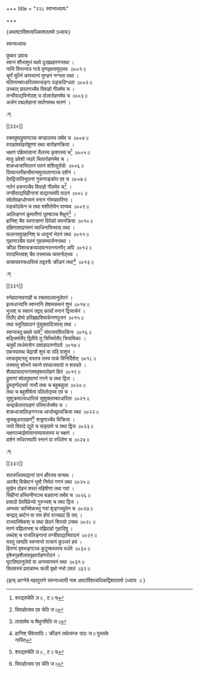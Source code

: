 +++
title = "२२८ स्वप्नाध्यायः"

+++

\{अथाष्टाविंशत्यधिकशततमो ऽध्यायः\}

स्वप्नाध्यायः  
    
पुष्कर उवाच  
स्वप्नं शौभाशुभं वक्ष्ये दुःखप्रहरणन्तथा   ।  
नाभिं विनान्यत्र गात्रे तृणवृक्षसमुद्भवः   ॥००१॥  
चूर्णं मूर्ध्नि कांस्यानां मुण्डनं नग्नता तथा   ।  
मलिनाम्बरधारित्वमभ्यङ्गः पङ्कदिग्धता ॥००२॥  
उच्चात् प्रपतनञ्चैव विवाहो गीतमेव च ।  
तन्त्रीवाद्यविनोदश् च दोलारोहणमेव च ॥००३॥  
अर्जनं पद्मलोहानां सर्पाणामथ मारणं   ।  
    
:न्  
    
[^१]: शरद्यश्चेति ञ॥ , ट॥ च  

[[३३०]]
    
रक्तपुष्पद्रुमाणाञ्च चण्डालस्य तथैव च ॥००४॥  
वराहाश्वखरोष्ट्राणां तथा चारोहणक्रिया   ।  
भक्षणं पक्षिमांसानां तैलस्य कृशरस्य च[^१]   ॥००५॥  
मातुः प्रवेशो जठरे चितारोहणमेव च ।  
शक्रध्वजाभिपतनं पतनं शशिसूर्ययोः ॥००६॥  
दिव्यान्तरीक्षभौमानामुत्पातानाञ्च दर्शनं   ।  
देवद्विजातिभूपानां गुरूणाङ्कोप एव च ॥००७॥  
नर्तनं हसनञ्चैव विवाहो गीतमेव च[^२] ।  
तन्त्रीवाद्यविहीनानां वाद्यानामपि वादनं ॥००८॥  
स्रोतोवहाधोगमनं स्नानं गोमयवारिणा ।  
पङ्कोदकेन च तथा मशीतोयेन वाप्यथ ॥००९॥  
आलिङ्गनं कुमारीणां पुरुषाञ्च मैथुनं[^३]   ।  
हानिश् चैव स्वगात्राणां विरेको वमनक्रिया ॥०१०॥  
दक्षिणाशाप्रगमनं व्याधिनाभिभवस् तथा ।  
फलानामुपहानिश् च धातूनां भेदनं तथा   ॥०११॥  
गृहाणाञ्चैव पतनं गृहसम्मार्जनन्तथा ।  
क्रीडा पिशाचक्रव्यादवानरान्त्यनरैर् अपि ॥०१२॥  
परादभिभवश् चैव तस्माच्च व्यसनोद्भवः ।  
काषायवस्त्रधारित्वं तद्वस्त्रैः क्रीडनं तथा[^४]   ॥०१३॥  
    
:न्  
    
[^१]: तन्त्रीवाद्यविनोदश्चेत्यादिः, तैलस्य कृशरस्य चेत्यन्तः  
पाठः छ॥ , झ॥ पुस्तकद्वये नास्ति  
    
[^२]: विवाहोत्सव एव चेति ज॥  
    
[^३]: तासामेव च मैथुनमिति ज॥  
    
[^४]: हानिश् चैवेत्यादिः। क्रीडनं तथेत्यन्तः पाठः ज॥ पुस्तके  
नास्ति  

[[३३१]]
    
स्नेहपानावगाहौ च रक्तमाल्यानुलेपनं ।  
इत्यधान्यानि स्वप्नानि तेषामकथनं शुभं ॥०१४॥  
भूजश् च स्वपनं तद्वत् कार्यां स्नानं द्विजार्चनं   ।  
तिलैर् होमो हरिब्रह्मशिवार्कगणपूजनं ॥०१५॥  
तथा स्तुतिप्रपठनं पुंसूक्तादिजपस् तथा ।  
स्वप्नास्तु प्रथमे यामे[^१] संवत्सरविपाकिनः ॥०१६॥  
षड्भिर्मासैर् द्वितीये तु त्रिभिर्मासैर् त्रियामिकाः   ।  
चतुर्थे त्वर्धमासेन दशाहादरुणोदये ॥०१७॥  
एकस्यामथ चेद्रात्रौ शुभं वा यदि वाशुभं ।  
पश्चादृष्टस्तु यस्तत्र तस्य पाकं विनिर्दिशेत् ॥०१८॥  
तस्मात्तु शोभने स्वप्ने पश्चात्स्वापो न शस्यते ।  
शैलप्रासादनागाश्ववृषभारोहणं हितं   ॥०१९॥  
द्रुमाणां श्वेतपुष्पाणां गगने च तथा द्विज   ।  
द्रुमतृणोद्भवो नाभौ तथा च बहुबाहुता ॥०२०॥  
तथा च बहुशीर्षत्वं पलितोद्भव एव च ।  
सुशुक्रमाल्यधारित्वं सुशुक्लाम्बरधारिता ॥०२१॥  
चन्द्रार्कताराग्रहणं परिमार्जनमेव च ।  
शक्रध्वजालिङ्गनञ्च ध्वजोच्छ्रायक्रिया तथा ॥०२२॥  
भूम्यबुधाराग्रहणं[^२] शत्रूणाञ्चैव विक्रिया   ।  
जयो विवादे द्यूते च सङ्ग्रामे च तथा द्विज ॥०२३॥  
भक्षणञ्चार्द्रमांसानाम्पायसस्य च भक्षणं   ।  
दर्शनं रुधिरस्यापि स्नानं वा रुधिरेण च ॥०२४॥  
    
:न्  
[^१]: प्रथमे भागे इति ख॥  
    
[^२]: भूम्यम्बुधीनां ग्रहणमिति क॥ , छ॥ , ञ॥ च  

[[३३२]]
    
सरारुधिरमद्यानां पानं क्षीरस्य वाप्यथ ।  
अस्त्रैर् विचेष्टनं भूमौ निर्मलं गगनं तथा   ॥०२५॥  
मुखेन दोहनं शस्तं महिषीणां तथा गवां   ।  
सिंहीनां हस्तिनीनाञ्च बडवानां तथैव च   ॥०२६॥  
प्रसादो देवविप्रेभ्यो गुरुभ्यश् च तथा द्विज ।  
अम्भसा चाभिषेकस्तु गवां शृङ्गच्युतेन च ॥०२७॥  
चन्द्राद् भ्रष्टेन वा राम ज्ञेयं राज्यप्रदं हि तत्   ।  
राज्याभिषेकश् च तथा छेदनं शिरसो ऽप्यथ ॥०२८॥  
मरणं वह्निलाभश् च वह्निदाहो गृहादिषु ।  
लब्धेश् च राजलिङ्गानां तन्त्रीवाद्याभिवादनं   ॥०२९॥  
यस्तु पश्यति स्वप्नान्ते राजानं कुञ्जरं हयं ।  
हिरण्यं वृषभङ्गाञ्च कुटुम्बस्तस्य वर्धते   ॥०३०॥  
वृषेभगृहशैलाग्रवृक्षारोहणरोदनं   ।  
घृटविष्ठानुलेपो वा अगम्यागमनं तथा ॥०३१॥  
सितवस्त्रं प्रसन्नाम्भः फली वृक्षो नभो ऽमलं  ॥३२॥  
    
\{इत्य् आग्नेये महापुराणे स्वप्नाध्यायी नाम अष्टाविंशत्यधिकद्विशततमो ऽध्यायः ॥  }
    